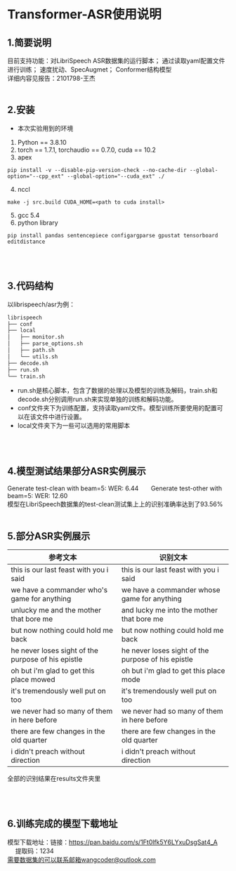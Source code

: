 # Transformer-ASR使用说明

## 1.简要说明

目前支持功能：对LibriSpeech ASR数据集的运行脚本； 通过读取yaml配置文件进行训练； 速度扰动、SpecAugmet； Conformer结构模型  
详细内容见报告：2101798-王杰
<br/>
<br/>
## 2.安装

* 本次实验用到的环境

1. Python == 3.8.10
2. torch == 1.7.1, torchaudio == 0.7.0, cuda == 10.2
3. apex
```
pip install -v --disable-pip-version-check --no-cache-dir --global-option="--cpp_ext" --global-option="--cuda_ext" ./
```
4. nccl
```
make -j src.build CUDA_HOME=<path to cuda install>
```
5. gcc 5.4
6. python library 
```
pip install pandas sentencepiece configargparse gpustat tensorboard editdistance
```
<br/>
<br/>

## 3.代码结构
以librispeech/asr为例：
```markdown
librispeech  
├── conf  
├── local  
│   ├── monitor.sh  
│   ├── parse_options.sh  
│   ├── path.sh  
│   └── utils.sh  
├── decode.sh  
├── run.sh  
└── train.sh  
```

- run.sh是核心脚本，包含了数据的处理以及模型的训练及解码，train.sh和decode.sh分别调用run.sh来实现单独的训练和解码功能。
- conf文件夹下为训练配置，支持读取yaml文件。模型训练所要使用的配置可以在该文件中进行设置。
- local文件夹下为一些可以选用的常用脚本

<br/>
<br/>
  
## 4.模型测试结果部分ASR实例展示
Generate test-clean with beam=5: WER: 6.44&emsp;&emsp;Generate test-other with beam=5: WER: 12.60  
模型在LibriSpeech数据集的test-clean测试集上上的识别准确率达到了93.56%
<br/>
<br/>



## 5.部分ASR实例展示
|参考文本|识别文本|
|---|---|
|this is our last feast with you i said	|this is our last feast with you i said|
|we have a commander who's game for anything|we have a commander whose game for anything|
|unlucky me and the mother that bore me	|and lucky me into the mother that bore me|
|but now nothing could hold me back|	but now nothing could hold me back|
|he never loses sight of the purpose of his epistle	|he never loses sight of the purpose of his epistle|
|oh but i'm glad to get this place mowed	|oh but i'm glad to get this place mode|
|it's tremendously well put on too	|it's tremendously well put on too|
|we never had so many of them in here before	|we never had so many of them in here before|
|there are few changes in the old quarter|	there are few changes in the old quarter|
|i didn't preach without direction|	i didn't preach without direction|  

全部的识别结果在results文件夹里

<br/>
<br/>

## 6.训练完成的模型下载地址
模型下载地址：链接：https://pan.baidu.com/s/1Ft0lfk5Y6LYxuDsgSat4_A   &emsp; &emsp; 提取码：1234   
需要数据集的可以联系邮箱wangcoder@outlook.com


